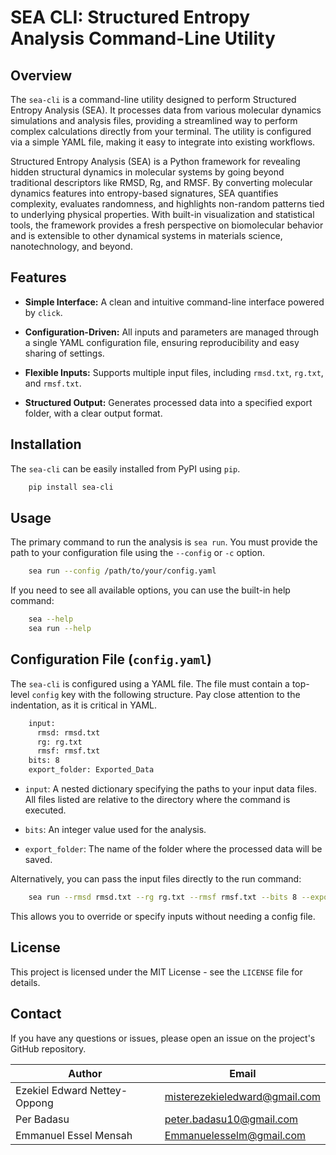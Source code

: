 # SEA CLI: Structured Entropy Analysis Command-Line Utility

## Overview

The `sea-cli` is a command-line utility designed to perform Structured Entropy Analysis (SEA). It processes data from various molecular dynamics simulations and analysis files, providing a streamlined way to perform complex calculations directly from your terminal. The utility is configured via a simple YAML file, making it easy to integrate into existing workflows.

Structured Entropy Analysis (SEA) is a Python framework for revealing hidden structural dynamics in molecular systems by going beyond traditional descriptors like RMSD, Rg, and RMSF. By converting molecular dynamics features into entropy-based signatures, SEA quantifies complexity, evaluates randomness, and highlights non-random patterns tied to underlying physical properties. With built-in visualization and statistical tools, the framework provides a fresh perspective on biomolecular behavior and is extensible to other dynamical systems in materials science, nanotechnology, and beyond.

## Features

- **Simple Interface:** A clean and intuitive command-line interface powered by `click`.

- **Configuration-Driven:** All inputs and parameters are managed through a single YAML configuration file, ensuring reproducibility and easy sharing of settings.

- **Flexible Inputs:** Supports multiple input files, including `rmsd.txt`, `rg.txt`, and `rmsf.txt`.

- **Structured Output:** Generates processed data into a specified export folder, with a clear output format.

## Installation

The `sea-cli` can be easily installed from PyPI using `pip`.

```bash
    pip install sea-cli
```

## Usage

The primary command to run the analysis is `sea run`. You must provide the path to your configuration file using the `--config` or `-c` option.

```bash
    sea run --config /path/to/your/config.yaml
```

If you need to see all available options, you can use the built-in help command:

```bash
    sea --help
    sea run --help
```

## Configuration File (`config.yaml`)

The `sea-cli` is configured using a YAML file. The file must contain a top-level `config` key with the following structure. Pay close attention to the indentation, as it is critical in YAML.

```bash
    input:
      rmsd: rmsd.txt
      rg: rg.txt
      rmsf: rmsf.txt
    bits: 8
    export_folder: Exported_Data
```

- `input`: A nested dictionary specifying the paths to your input data files. All files listed are relative to the directory where the command is executed.

- `bits`: An integer value used for the analysis.

- `export_folder`: The name of the folder where the processed data will be saved.

Alternatively, you can pass the input files directly to the run command:
```bash
    sea run --rmsd rmsd.txt --rg rg.txt --rmsf rmsf.txt --bits 8 --export-folder Exported_Data
```

This allows you to override or specify inputs without needing a config file.

## License

This project is licensed under the MIT License - see the `LICENSE` file for details.

## Contact

If you have any questions or issues, please open an issue on the project's GitHub repository.

| Author                         | Email                           |
|-------------------------------|--------------------------------|
| Ezekiel Edward Nettey-Oppong | misterezekieledward@gmail.com  |
| Per Badasu                    | peter.badasu10@gmail.com       |
| Emmanuel Essel Mensah         |   Emmanuelesselm@gmail.com

